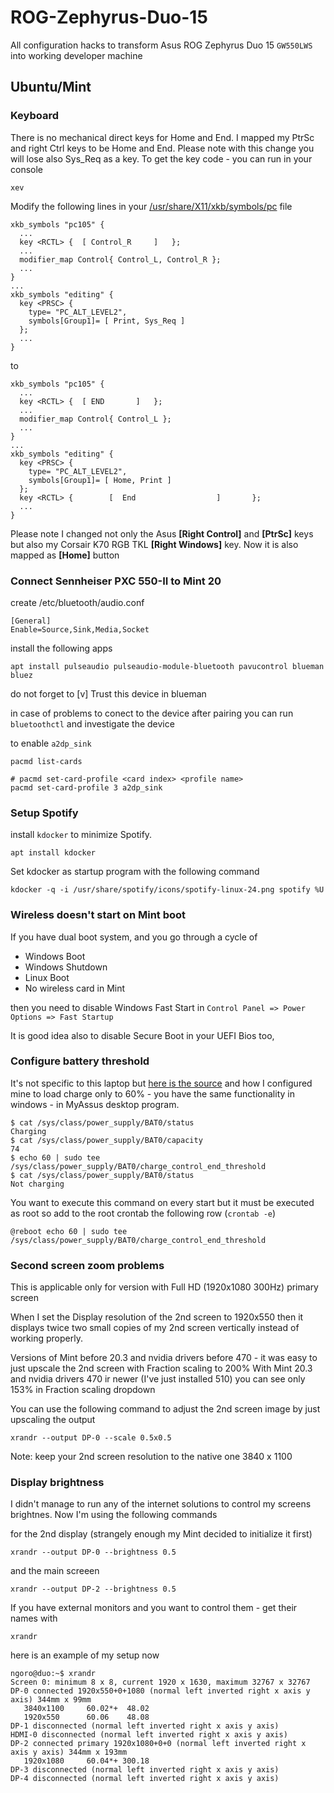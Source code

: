 # ROG-Zephyrus-Duo-15
All configuration hacks to transform Asus ROG Zephyrus Duo 15 `GW550LWS` into working developer machine

## Ubuntu/Mint

### Keyboard
There is no mechanical direct keys for Home and End.
I mapped my PtrSc and right Ctrl keys to be Home and End.
Please note with this change you will lose also Sys_Req as a key.
To get the key code - you can run in your console
```
xev
```

Modify the following lines in your [/usr/share/X11/xkb/symbols/pc](https://github.com/Ngorror/ROG-Zephyrus-Duo-15/blob/main/pc) file 

```
xkb_symbols "pc105" {
  ...
  key <RCTL> {	[ Control_R		]	};
  ...
  modifier_map Control{ Control_L, Control_R };
  ...
}
...
xkb_symbols "editing" {
  key <PRSC> {
    type= "PC_ALT_LEVEL2",
    symbols[Group1]= [ Print, Sys_Req ]
  };
  ...
}
```
to

```
xkb_symbols "pc105" {
  ...
  key <RCTL> {	[ END		]	};
  ...
  modifier_map Control{ Control_L };
  ...
}
...
xkb_symbols "editing" {
  key <PRSC> {
    type= "PC_ALT_LEVEL2",
    symbols[Group1]= [ Home, Print ]
  };
  key <RCTL> {        [  End                  ]       };
  ...
}
```

Please note I changed not only the Asus **[Right Control]** and **[PtrSc]** keys but also my Corsair K70 RGB TKL **[Right Windows]** key.
Now it is also mapped as **[Home]** button

### Connect Sennheiser PXC 550-II to Mint 20
create /etc/bluetooth/audio.conf
```
[General]
Enable=Source,Sink,Media,Socket
```
install the following apps
```
apt install pulseaudio pulseaudio-module-bluetooth pavucontrol blueman bluez 
```

do not forget to [v] Trust this device in blueman

in case of problems to conect to the device after pairing you can run `bluetoothctl` and investigate the device

to enable `a2dp_sink`

```
pacmd list-cards

# pacmd set-card-profile <card index> <profile name> 
pacmd set-card-profile 3 a2dp_sink
```

### Setup Spotify 
install `kdocker` to minimize Spotify. 
```
apt install kdocker
```

Set kdocker as startup program with the following command
```
kdocker -q -i /usr/share/spotify/icons/spotify-linux-24.png spotify %U
```

### Wireless doesn't start on Mint boot
If you have dual boot system, and you go through a cycle of 
- Windows Boot
- Windows Shutdown
- Linux Boot
- No wireless card in Mint

then you need to disable Windows Fast Start in `Control Panel => Power Options => Fast Startup`

It is good idea also to disable Secure Boot in your UEFI Bios too,

### Configure battery threshold
It's not specific to this laptop but [here is the source](https://www.reddit.com/r/linuxhardware/comments/g8kpee/psa_kernel_54_added_the_ability_to_set_a_battery/) and how I configured mine to load charge only to 60% - you have the same functionality in windows - in MyAssus desktop program.
```
$ cat /sys/class/power_supply/BAT0/status
Charging
$ cat /sys/class/power_supply/BAT0/capacity
74
$ echo 60 | sudo tee /sys/class/power_supply/BAT0/charge_control_end_threshold
$ cat /sys/class/power_supply/BAT0/status
Not charging
```
You want to execute this command on every start but it must be executed as root
so add to the root crontab the following row (`crontab -e`)
```
@reboot echo 60 | sudo tee /sys/class/power_supply/BAT0/charge_control_end_threshold
```

### Second screen zoom problems
This is applicable only for version with Full HD (1920x1080 300Hz) primary screen

When I set the Display resolution of the 2nd screen to 1920x550 then it displays twice two small copies of my 2nd screen vertically instead of working properly.

Versions of Mint before 20.3 and nvidia drivers before 470 - it was easy to just upscale the 2nd screen with Fraction scaling to 200%
With Mint 20.3 and nvidia drivers 470 ir newer (I've just installed 510) you can see only 153% in Fraction scaling dropdown

You can use the following command to adjust the 2nd screen image by just upscaling the output

```
xrandr --output DP-0 --scale 0.5x0.5
```

Note: keep your 2nd screen resolution to the native one 3840 x 1100

### Display brightness
I didn't manage to run any of the internet solutions to control my screens brightnes.
Now I'm using the following commands

for the 2nd display (strangely enough my Mint decided to initialize it first)
```
xrandr --output DP-0 --brightness 0.5
```

and the main screeen
```
xrandr --output DP-2 --brightness 0.5
```

If you have external monitors and you want to control them - get their names with
```
xrandr
```

here is an example of my setup now
```
ngoro@duo:~$ xrandr
Screen 0: minimum 8 x 8, current 1920 x 1630, maximum 32767 x 32767
DP-0 connected 1920x550+0+1080 (normal left inverted right x axis y axis) 344mm x 99mm
   3840x1100     60.02*+  48.02  
   1920x550      60.06    48.08  
DP-1 disconnected (normal left inverted right x axis y axis)
HDMI-0 disconnected (normal left inverted right x axis y axis)
DP-2 connected primary 1920x1080+0+0 (normal left inverted right x axis y axis) 344mm x 193mm
   1920x1080     60.04*+ 300.18  
DP-3 disconnected (normal left inverted right x axis y axis)
DP-4 disconnected (normal left inverted right x axis y axis)

```
